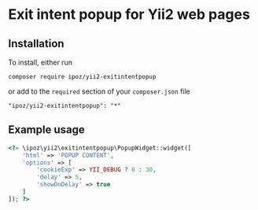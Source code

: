 Exit intent popup for Yii2 web pages
===================================

Installation
----------
To install, either run
```
composer require ipoz/yii2-exitintentpopup
```
or add to the `required` section of your `composer.json` file
```
"ipoz/yii2-exitintentpopup": "*" 
```

Example usage
----------
```php
<?= \ipoz\yii2\exitintentpopup\PopupWidget::widget([
    'html' => 'POPUP CONTENT',
    'options' => [
        'cookieExp' => YII_DEBUG ? 0 : 30,
        'delay' => 5,
        'showOnDelay' => true
    ]
]); ?>
```